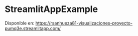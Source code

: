 # StreamlitAppExample

Disponible en: https://rsanhueza81-visualizaciones-proyecto-pumq3e.streamlitapp.com/
